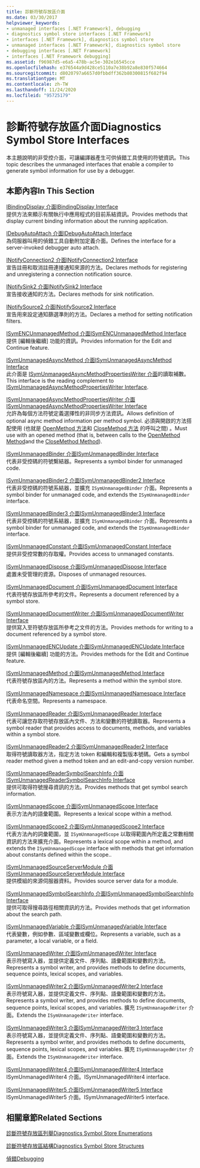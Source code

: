```yaml
---
title: 診斷符號存放區介面
ms.date: 03/30/2017
helpviewer_keywords:
- unmanaged interfaces [.NET Framework], debugging
- diagnostics symbol store interfaces [.NET Framework]
- interfaces [.NET Framework], diagnostics symbol store
- unmanaged interfaces [.NET Framework], diagnostics symbol store
- debugging interfaces [.NET Framework]
- interfaces [.NET Framework debugging]
ms.assetid: f96987d5-e6a5-478b-ac5e-302e16545cce
ms.openlocfilehash: e376544a9d428ce5110a7e38b92a8e830f574664
ms.sourcegitcommit: d8020797a6657d0fbbdff362b80300815f682f94
ms.translationtype: MT
ms.contentlocale: zh-TW
ms.lasthandoff: 11/24/2020
ms.locfileid: "95725179"
---
```

# <a name="diagnostics-symbol-store-interfaces"></a><span data-ttu-id="e1955-102">診斷符號存放區介面</span><span class="sxs-lookup"><span data-stu-id="e1955-102">Diagnostics Symbol Store Interfaces</span></span>

<span data-ttu-id="e1955-103">本主題說明的非受控介面，可讓編譯器產生可供偵錯工具使用的符號資訊。</span><span class="sxs-lookup"><span data-stu-id="e1955-103">This topic describes the unmanaged interfaces that enable a compiler to generate symbol information for use by a debugger.</span></span>  
  
## <a name="in-this-section"></a><span data-ttu-id="e1955-104">本節內容</span><span class="sxs-lookup"><span data-stu-id="e1955-104">In This Section</span></span>  

 [<span data-ttu-id="e1955-105">IBindingDisplay 介面</span><span class="sxs-lookup"><span data-stu-id="e1955-105">IBindingDisplay Interface</span></span>](ibindingdisplay-interface.md)  
 <span data-ttu-id="e1955-106">提供方法來顯示有關執行中應用程式的目前系結資訊。</span><span class="sxs-lookup"><span data-stu-id="e1955-106">Provides methods that display current binding information about the running application.</span></span>  
  
 [<span data-ttu-id="e1955-107">IDebugAutoAttach 介面</span><span class="sxs-lookup"><span data-stu-id="e1955-107">IDebugAutoAttach Interface</span></span>](idebugautoattach-interface.md)  
 <span data-ttu-id="e1955-108">為伺服器叫用的偵錯工具自動附加定義介面。</span><span class="sxs-lookup"><span data-stu-id="e1955-108">Defines the interface for a server-invoked debugger auto attach.</span></span>  
  
 [<span data-ttu-id="e1955-109">INotifyConnection2 介面</span><span class="sxs-lookup"><span data-stu-id="e1955-109">INotifyConnection2 Interface</span></span>](inotifyconnection2-interface.md)  
 <span data-ttu-id="e1955-110">宣告註冊和取消註冊連接通知來源的方法。</span><span class="sxs-lookup"><span data-stu-id="e1955-110">Declares methods for registering and unregistering a connection notification source.</span></span>  
  
 [<span data-ttu-id="e1955-111">INotifySink2 介面</span><span class="sxs-lookup"><span data-stu-id="e1955-111">INotifySink2 Interface</span></span>](inotifysink2-interface.md)  
 <span data-ttu-id="e1955-112">宣告接收通知的方法。</span><span class="sxs-lookup"><span data-stu-id="e1955-112">Declares methods for sink notification.</span></span>  
  
 [<span data-ttu-id="e1955-113">INotifySource2 介面</span><span class="sxs-lookup"><span data-stu-id="e1955-113">INotifySource2 Interface</span></span>](inotifysource2-interface.md)  
 <span data-ttu-id="e1955-114">宣告用來設定通知篩選準則的方法。</span><span class="sxs-lookup"><span data-stu-id="e1955-114">Declares a method for setting notification filters.</span></span>  
  
 [<span data-ttu-id="e1955-115">ISymENCUnmanagedMethod 介面</span><span class="sxs-lookup"><span data-stu-id="e1955-115">ISymENCUnmanagedMethod Interface</span></span>](isymencunmanagedmethod-interface.md)  
 <span data-ttu-id="e1955-116">提供 [編輯後繼續] 功能的資訊。</span><span class="sxs-lookup"><span data-stu-id="e1955-116">Provides information for the Edit and Continue feature.</span></span>  
  
 [<span data-ttu-id="e1955-117">ISymUnmanagedAsyncMethod 介面</span><span class="sxs-lookup"><span data-stu-id="e1955-117">ISymUnmanagedAsyncMethod Interface</span></span>](isymunmanagedasyncmethod-interface.md)  
 <span data-ttu-id="e1955-118">此介面是 [ISymUnmanagedAsyncMethodPropertiesWriter 介面](isymunmanagedasyncmethodpropertieswriter-interface.md)的讀取補數。</span><span class="sxs-lookup"><span data-stu-id="e1955-118">This interface is the reading complement to [ISymUnmanagedAsyncMethodPropertiesWriter Interface](isymunmanagedasyncmethodpropertieswriter-interface.md).</span></span>  
  
 [<span data-ttu-id="e1955-119">ISymUnmanagedAsyncMethodPropertiesWriter 介面</span><span class="sxs-lookup"><span data-stu-id="e1955-119">ISymUnmanagedAsyncMethodPropertiesWriter Interface</span></span>](isymunmanagedasyncmethodpropertieswriter-interface.md)  
 <span data-ttu-id="e1955-120">允許為每個方法符號定義選擇性的非同步方法資訊。</span><span class="sxs-lookup"><span data-stu-id="e1955-120">Allows definition of optional async method information per method symbol.</span></span> <span data-ttu-id="e1955-121">必須與開啟的方法搭配使用 (也就是 [OpenMethod 方法](isymunmanagedwriter-openmethod-method.md)和 [CloseMethod 方法](isymunmanagedwriter-closemethod-method.md) 的呼叫之間) 。</span><span class="sxs-lookup"><span data-stu-id="e1955-121">Must use with an opened method (that is, between calls to the [OpenMethod Method](isymunmanagedwriter-openmethod-method.md)and the [CloseMethod Method](isymunmanagedwriter-closemethod-method.md)).</span></span>  
  
 [<span data-ttu-id="e1955-122">ISymUnmanagedBinder 介面</span><span class="sxs-lookup"><span data-stu-id="e1955-122">ISymUnmanagedBinder Interface</span></span>](isymunmanagedbinder-interface.md)  
 <span data-ttu-id="e1955-123">代表非受控碼的符號繫結器。</span><span class="sxs-lookup"><span data-stu-id="e1955-123">Represents a symbol binder for unmanaged code.</span></span>  
  
 [<span data-ttu-id="e1955-124">ISymUnmanagedBinder2 介面</span><span class="sxs-lookup"><span data-stu-id="e1955-124">ISymUnmanagedBinder2 Interface</span></span>](isymunmanagedbinder2-interface.md)  
 <span data-ttu-id="e1955-125">代表非受控碼的符號系結器，並擴充 `ISymUnmanagedBinder` 介面。</span><span class="sxs-lookup"><span data-stu-id="e1955-125">Represents a symbol binder for unmanaged code, and extends the `ISymUnmanagedBinder` interface.</span></span>  
  
 [<span data-ttu-id="e1955-126">ISymUnmanagedBinder3 介面</span><span class="sxs-lookup"><span data-stu-id="e1955-126">ISymUnmanagedBinder3 Interface</span></span>](isymunmanagedbinder3-interface.md)  
 <span data-ttu-id="e1955-127">代表非受控碼的符號系結器，並擴充 `ISymUnmanagedBinder` 介面。</span><span class="sxs-lookup"><span data-stu-id="e1955-127">Represents a symbol binder for unmanaged code, and extends the `ISymUnmanagedBinder` interface.</span></span>  
  
 [<span data-ttu-id="e1955-128">ISymUnmanagedConstant 介面</span><span class="sxs-lookup"><span data-stu-id="e1955-128">ISymUnmanagedConstant Interface</span></span>](isymunmanagedconstant-interface.md)  
 <span data-ttu-id="e1955-129">提供非受控常數的存取權。</span><span class="sxs-lookup"><span data-stu-id="e1955-129">Provides access to unmanaged constants.</span></span>  
  
 [<span data-ttu-id="e1955-130">ISymUnmanagedDispose 介面</span><span class="sxs-lookup"><span data-stu-id="e1955-130">ISymUnmanagedDispose Interface</span></span>](isymunmanageddispose-interface.md)  
 <span data-ttu-id="e1955-131">處置未受管理的資源。</span><span class="sxs-lookup"><span data-stu-id="e1955-131">Disposes of unmanaged resources.</span></span>  
  
 [<span data-ttu-id="e1955-132">ISymUnmanagedDocument 介面</span><span class="sxs-lookup"><span data-stu-id="e1955-132">ISymUnmanagedDocument Interface</span></span>](isymunmanageddocument-interface.md)  
 <span data-ttu-id="e1955-133">代表符號存放區所參考的文件。</span><span class="sxs-lookup"><span data-stu-id="e1955-133">Represents a document referenced by a symbol store.</span></span>  
  
 [<span data-ttu-id="e1955-134">ISymUnmanagedDocumentWriter 介面</span><span class="sxs-lookup"><span data-stu-id="e1955-134">ISymUnmanagedDocumentWriter Interface</span></span>](isymunmanageddocumentwriter-interface.md)  
 <span data-ttu-id="e1955-135">提供寫入至符號存放區所參考之文件的方法。</span><span class="sxs-lookup"><span data-stu-id="e1955-135">Provides methods for writing to a document referenced by a symbol store.</span></span>  
  
 [<span data-ttu-id="e1955-136">ISymUnmanagedENCUpdate 介面</span><span class="sxs-lookup"><span data-stu-id="e1955-136">ISymUnmanagedENCUpdate Interface</span></span>](isymunmanagedencupdate-interface.md)  
 <span data-ttu-id="e1955-137">提供 [編輯後繼續] 功能的方法。</span><span class="sxs-lookup"><span data-stu-id="e1955-137">Provides methods for the Edit and Continue feature.</span></span>  
  
 [<span data-ttu-id="e1955-138">ISymUnmanagedMethod 介面</span><span class="sxs-lookup"><span data-stu-id="e1955-138">ISymUnmanagedMethod Interface</span></span>](isymunmanagedmethod-interface.md)  
 <span data-ttu-id="e1955-139">代表符號存放區內的方法。</span><span class="sxs-lookup"><span data-stu-id="e1955-139">Represents a method within the symbol store.</span></span>  
  
 [<span data-ttu-id="e1955-140">ISymUnmanagedNamespace 介面</span><span class="sxs-lookup"><span data-stu-id="e1955-140">ISymUnmanagedNamespace Interface</span></span>](isymunmanagednamespace-interface.md)  
 <span data-ttu-id="e1955-141">代表命名空間。</span><span class="sxs-lookup"><span data-stu-id="e1955-141">Represents a namespace.</span></span>  
  
 [<span data-ttu-id="e1955-142">ISymUnmanagedReader 介面</span><span class="sxs-lookup"><span data-stu-id="e1955-142">ISymUnmanagedReader Interface</span></span>](isymunmanagedreader-interface.md)  
 <span data-ttu-id="e1955-143">代表可讓您存取符號存放區內文件、方法和變數的符號讀取器。</span><span class="sxs-lookup"><span data-stu-id="e1955-143">Represents a symbol reader that provides access to documents, methods, and variables within a symbol store.</span></span>  
  
 [<span data-ttu-id="e1955-144">ISymUnmanagedReader2 介面</span><span class="sxs-lookup"><span data-stu-id="e1955-144">ISymUnmanagedReader2 Interface</span></span>](isymunmanagedreader2-interface.md)  
 <span data-ttu-id="e1955-145">取得符號讀取器方法，指定方法 token 和編輯和複製版本號碼。</span><span class="sxs-lookup"><span data-stu-id="e1955-145">Gets a symbol reader method given a method token and an edit-and-copy version number.</span></span>  
  
 [<span data-ttu-id="e1955-146">ISymUnmanagedReaderSymbolSearchInfo 介面</span><span class="sxs-lookup"><span data-stu-id="e1955-146">ISymUnmanagedReaderSymbolSearchInfo Interface</span></span>](isymunmanagedreadersymbolsearchinfo-interface.md)  
 <span data-ttu-id="e1955-147">提供可取得符號搜尋資訊的方法。</span><span class="sxs-lookup"><span data-stu-id="e1955-147">Provides methods that get symbol search information.</span></span>  
  
 [<span data-ttu-id="e1955-148">ISymUnmanagedScope 介面</span><span class="sxs-lookup"><span data-stu-id="e1955-148">ISymUnmanagedScope Interface</span></span>](isymunmanagedscope-interface.md)  
 <span data-ttu-id="e1955-149">表示方法內的語彙範圍。</span><span class="sxs-lookup"><span data-stu-id="e1955-149">Represents a lexical scope within a method.</span></span>  
  
 [<span data-ttu-id="e1955-150">ISymUnmanagedScope2 介面</span><span class="sxs-lookup"><span data-stu-id="e1955-150">ISymUnmanagedScope2 Interface</span></span>](isymunmanagedscope2-interface.md)  
 <span data-ttu-id="e1955-151">代表方法內的詞彙範圍，並 `ISymUnmanagedScope` 以取得範圍內所定義之常數相關資訊的方法來擴充介面。</span><span class="sxs-lookup"><span data-stu-id="e1955-151">Represents a lexical scope within a method, and extends the `ISymUnmanagedScope` interface with methods that get information about constants defined within the scope..</span></span>  
  
 [<span data-ttu-id="e1955-152">ISymUnmanagedSourceServerModule 介面</span><span class="sxs-lookup"><span data-stu-id="e1955-152">ISymUnmanagedSourceServerModule Interface</span></span>](isymunmanagedsourceservermodule-interface.md)  
 <span data-ttu-id="e1955-153">提供模組的來源伺服器資料。</span><span class="sxs-lookup"><span data-stu-id="e1955-153">Provides source server data for a module.</span></span>  
  
 [<span data-ttu-id="e1955-154">ISymUnmanagedSymbolSearchInfo 介面</span><span class="sxs-lookup"><span data-stu-id="e1955-154">ISymUnmanagedSymbolSearchInfo Interface</span></span>](isymunmanagedsymbolsearchinfo-interface.md)  
 <span data-ttu-id="e1955-155">提供可取得搜尋路徑相關資訊的方法。</span><span class="sxs-lookup"><span data-stu-id="e1955-155">Provides methods that get information about the search path.</span></span>  
  
 [<span data-ttu-id="e1955-156">ISymUnmanagedVariable 介面</span><span class="sxs-lookup"><span data-stu-id="e1955-156">ISymUnmanagedVariable Interface</span></span>](isymunmanagedvariable-interface.md)  
 <span data-ttu-id="e1955-157">代表變數，例如參數、區域變數或欄位。</span><span class="sxs-lookup"><span data-stu-id="e1955-157">Represents a variable, such as a parameter, a local variable, or a field.</span></span>  
  
 [<span data-ttu-id="e1955-158">ISymUnmanagedWriter 介面</span><span class="sxs-lookup"><span data-stu-id="e1955-158">ISymUnmanagedWriter Interface</span></span>](isymunmanagedwriter-interface.md)  
 <span data-ttu-id="e1955-159">表示符號寫入器，並提供定義文件、序列點、語彙範圍和變數的方法。</span><span class="sxs-lookup"><span data-stu-id="e1955-159">Represents a symbol writer, and provides methods to define documents, sequence points, lexical scopes, and variables.</span></span>  
  
 [<span data-ttu-id="e1955-160">ISymUnmanagedWriter2 介面</span><span class="sxs-lookup"><span data-stu-id="e1955-160">ISymUnmanagedWriter2 Interface</span></span>](isymunmanagedwriter2-interface.md)  
 <span data-ttu-id="e1955-161">表示符號寫入器，並提供定義文件、序列點、語彙範圍和變數的方法。</span><span class="sxs-lookup"><span data-stu-id="e1955-161">Represents a symbol writer, and provides methods to define documents, sequence points, lexical scopes, and variables.</span></span> <span data-ttu-id="e1955-162">擴充 `ISymUnmanagedWriter` 介面。</span><span class="sxs-lookup"><span data-stu-id="e1955-162">Extends the `ISymUnmanagedWriter` interface.</span></span>  
  
 [<span data-ttu-id="e1955-163">ISymUnmanagedWriter3 介面</span><span class="sxs-lookup"><span data-stu-id="e1955-163">ISymUnmanagedWriter3 Interface</span></span>](isymunmanagedwriter3-interface.md)  
 <span data-ttu-id="e1955-164">表示符號寫入器，並提供定義文件、序列點、語彙範圍和變數的方法。</span><span class="sxs-lookup"><span data-stu-id="e1955-164">Represents a symbol writer, and provides methods to define documents, sequence points, lexical scopes, and variables.</span></span> <span data-ttu-id="e1955-165">擴充 `ISymUnmanagedWriter` 介面。</span><span class="sxs-lookup"><span data-stu-id="e1955-165">Extends the `ISymUnmanagedWriter` interface.</span></span>  
  
 [<span data-ttu-id="e1955-166">ISymUnmanagedWriter4 介面</span><span class="sxs-lookup"><span data-stu-id="e1955-166">ISymUnmanagedWriter4 Interface</span></span>](isymunmanagedwriter4-interface.md)  
 <span data-ttu-id="e1955-167">ISymUnmanagedWriter4 介面。</span><span class="sxs-lookup"><span data-stu-id="e1955-167">ISymUnmanagedWriter4 interface.</span></span>  
  
 [<span data-ttu-id="e1955-168">ISymUnmanagedWriter5 介面</span><span class="sxs-lookup"><span data-stu-id="e1955-168">ISymUnmanagedWriter5 Interface</span></span>](isymunmanagedwriter5-interface.md)  
 <span data-ttu-id="e1955-169">ISymUnmanagedWriter5 介面。</span><span class="sxs-lookup"><span data-stu-id="e1955-169">ISymUnmanagedWriter5 interface.</span></span>  
  
## <a name="related-sections"></a><span data-ttu-id="e1955-170">相關章節</span><span class="sxs-lookup"><span data-stu-id="e1955-170">Related Sections</span></span>  

 [<span data-ttu-id="e1955-171">診斷符號存放區列舉</span><span class="sxs-lookup"><span data-stu-id="e1955-171">Diagnostics Symbol Store Enumerations</span></span>](diagnostics-symbol-store-enumerations.md)  
  
 [<span data-ttu-id="e1955-172">診斷符號存放區結構</span><span class="sxs-lookup"><span data-stu-id="e1955-172">Diagnostics Symbol Store Structures</span></span>](diagnostics-symbol-store-structures.md)  
  
 [<span data-ttu-id="e1955-173">偵錯</span><span class="sxs-lookup"><span data-stu-id="e1955-173">Debugging</span></span>](../debugging/index.md)
